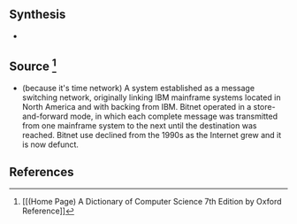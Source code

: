 ## Synthesis
- 
## Source [^1]
- (because it's time network) A system established as a message switching network, originally linking IBM mainframe systems located in North America and with backing from IBM. Bitnet operated in a store-and-forward mode, in which each complete message was transmitted from one mainframe system to the next until the destination was reached. Bitnet use declined from the 1990s as the Internet grew and it is now defunct.
## References

[^1]: [[(Home Page) A Dictionary of Computer Science 7th Edition by Oxford Reference]]